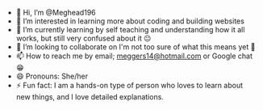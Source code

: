 - 👋 Hi, I’m @Meghead196
- 👀 I’m interested in learning more about coding and building websites  
- 🌱 I’m currently learning by self teaching and understanding how it all works, but still very confused about it 😐 
- 💞️ I’m looking to collaborate on I'm not too sure of what this means yet 🤔 
- 📫 How to reach me by email; meggers14@hotmail.com or Google chat 😁
- 😄 Pronouns: She/her 
- ⚡ Fun fact: I am a hands-on type of person who loves to learn about new things, and I love detailed explanations.

<!---
Meghead196/Meghead196 is a ✨ special ✨ repository because its `README.md` (this file) appears on your GitHub profile.
You can click the Preview link to take a look at your changes.
--->
